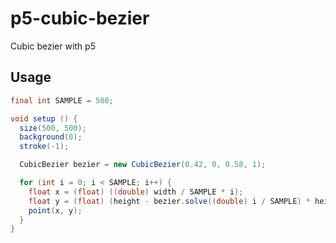 # p5-cubic-bezier

Cubic bezier with p5

## Usage

```java
final int SAMPLE = 500;

void setup () {
  size(500, 500);
  background(0);
  stroke(-1);

  CubicBezier bezier = new CubicBezier(0.42, 0, 0.58, 1);

  for (int i = 0; i < SAMPLE; i++) {
    float x = (float) ((double) width / SAMPLE * i);
    float y = (float) (height - bezier.solve((double) i / SAMPLE) * height);
    point(x, y);
  }
}
```
